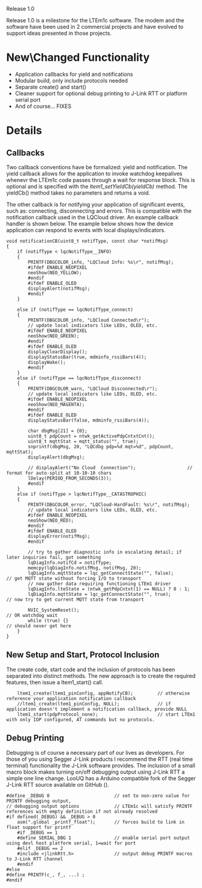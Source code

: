 Release 1.0

Release 1.0 is a milestone for the LTEm1c software. The modem and the software have been used in 2 commercial projects and have evolved to support ideas presented in those projects. 

# New\Changed Functionality
* Application callbacks for yield and notifications
* Modular build, only include protocols needed
* Separate create() and start() 
* Cleaner support for optional debug printing to J-Link RTT or platform serial port
* And of course... FIXES

# Details
## Callbacks
Two callback conventions have be formalized: yield and notification. The yield callback allows for the application to invoke watchdog keepalives whenevr the LTEm1c code passes through a wait for response block. This is optional and is specified with the *ltem1_setYieldCb(yieldCb)* method. The yieldCb() method takes no parameters and returns a void.

The other callback is for notifying your application of significant events, such as: connecting, disconnecting and errors. This is compatible with the notification callback used in the LQCloud driver. An example callback handler is shown below. The example below shows how the device application can respond to events with local displays/indicators.

```
void notificationCB(uint8_t notifType, const char *notifMsg)
{
    if (notifType < lqcNotifType__INFO)
    {
        PRINTF(DBGCOLOR_info, "LQCloud Info: %s\r", notifMsg);
        #ifdef ENABLE_NEOPIXEL
        neoShow(NEO_YELLOW);
        #endif
        #ifdef ENABLE_OLED
        displayAlert(notifMsg);
        #endif
    }

    else if (notifType == lqcNotifType_connect)
    {
        PRINTF(DBGCOLOR_info, "LQCloud Connected\r");
        // update local indicators like LEDs, OLED, etc.
        #ifdef ENABLE_NEOPIXEL
        neoShow(NEO_GREEN);
        #endif
        #ifdef ENABLE_OLED
        displayClearDisplay();
        displayStatusBar(true, mdminfo_rssiBars(4));
        displayWake();
        #endif
    }
    else if (notifType == lqcNotifType_disconnect)
    {
        PRINTF(DBGCOLOR_warn, "LQCloud Disconnected\r");
        // update local indicators like LEDs, OLED, etc.
        #ifdef ENABLE_NEOPIXEL
        neoShow(NEO_MAGENTA);
        #endif
        #ifdef ENABLE_OLED
        displayStatusBar(false, mdminfo_rssiBars(4));

        char dbgMsg[21] = {0};
        uint8_t pdpCount = ntwk_getActivePdpCntxtCnt();
        uint8_t mqttStat = mqtt_status("", true);
        snprintf(dbgMsg, 20, "LQCdbg pdp=%d mqt=%d", pdpCount, mqttStat);
        displayAlert(dbgMsg);
 
        // displayAlert("No Cloud  Connection");                   // format for auto-split at 10-10-10 chars
        lDelay(PERIOD_FROM_SECONDS(3));
        #endif
    }
    else if (notifType > lqcNotifType__CATASTROPHIC)
    {
        PRINTF(DBGCOLOR_error, "LQCloud-HardFault: %s\r", notifMsg);
        // update local indicators like LEDs, OLED, etc.
        #ifdef ENABLE_NEOPIXEL
        neoShow(NEO_RED);
        #endif
        #ifdef ENABLE_OLED
        displayError(notifMsg);
        #endif

        // try to gather diagnostic info in escalating detail; if later inquiries fail, got something
        lqDiagInfo.notifCd = notifType;
        memcpy(lqDiagInfo.notifMsg, notifMsg, 20);
        lqDiagInfo.mqttState = lqc_getConnectState("", false);          // get MQTT state without forcing I/O to transport
        // now gather data requiring functioning LTEm1 driver
        lqDiagInfo.lteState = (ntwk_getPdpCntxt(1) == NULL) ? 0 : 1;
        lqDiagInfo.mqttState = lqc_getConnectState("", true);           // now try to get current MQTT state from transport

        NVIC_SystemReset();                                             // OR watchdog wait
        while (true) {}                                                 // should never get here
    }
}
```
## New Setup and Start, Protocol Inclusion
The create code, start code and the inclusion of protocols has been separated into distinct methods.  The new approach is to create the required features, then issue a ltem1_start() call. 

```
    ltem1_create(ltem1_pinConfig, appNotifyCB);         // otherwise reference your application notification callback
    //ltem1_create(ltem1_pinConfig, NULL);              // if application doesn't implement a notification callback, provide NULL
    ltem1_start(pdpProtocol_none);                      // start LTEm1 with only IOP configured, AT commands but no protocols. 
```

## Debug Printing
Debugging is of course a necessary part of our lives as developers. For those of you using Segger J-Link products I recommend the RTT (real time terminal) functionality the J-Link software provides. The inclusion of a small macro block makes turning on/off debugging output using J-Link RTT a simple one line change. LooUQ has a Arduino compatible fork of the Segger J-Link RTT source available on GitHub ().

```
#define _DEBUG 0                        // set to non-zero value for PRINTF debugging output, 
// debugging output options             // LTEm1c will satisfy PRINTF references with empty definition if not already resolved
#if defined(_DEBUG) && _DEBUG > 0
    asm(".global _printf_float");       // forces build to link in float support for printf
    #if _DEBUG == 1
    #define SERIAL_DBG 1                // enable serial port output using devl host platform serial, 1=wait for port
    #elif _DEBUG == 2
    #include <jlinkRtt.h>               // output debug PRINTF macros to J-Link RTT channel
    #endif
#else
#define PRINTF(c_, f_, ...) ;
#endif
```